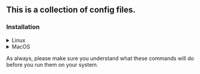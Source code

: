 ## This is a collection of config files.

### Installation


<details>
	<summary>Linux</summary>

As a normal user open a terminal and run commands:
Git Clone Repo to Home Directory:
~~~
git clone https://github.com/jtw023/.config.git ~$USER/
~~~
Create Symlinks and copy file:
~~~
ln -sv ~$USER/.config/Linux/nvim ~$USER/.config/ && ln -sv ~$USER/.config/Xresources/.Xresources ~$USER/.Xresources && ln -sv ~$USER/.config/xinit/.xinitrc ~$USER/.xinitrc && ln -sv ~$USER/.config/Xauthority/.Xauthority ~$USER/.Xauthority && ln -sv ~$USER/.config/zsh/.zshenv ~$USER/.zshenv && sudo cp -v ~$USER/.config/zsh/.zshrc.root /root/.zshrc && sudo cp -v ~$USER/.config/zsh/bira.zsh-theme /usr/share/zsh/themes/bira.zsh-theme 
~~~

<b>These config files make use of the Fantasque Sans Mono font family systemwide. The TTF fonts for the entire family as well as the nerd family variant are available over in my fonts repo.</b>
</details>

<details>
	<summary>MacOS</summary>

As a normal user open a terminal and run commands:
Git Clone Repo to Home Directory:
~~~
git clone https://github.com/jtw023/.config.git $HOME/
~~~
Create Symlinks:
~~~
ln -sv $HOME/.config/MacOS/nvim $HOME/.config/ && ln -sv $HOME/.config/MacOS/zsh/.zshrc $HOME/ && ln -sv $HOME/.config/MacOS/kitty $HOME/.config/
~~~
Copy Gitignore File:
~~~
cp $HOME/.config/MacOS/.gitignore $HOME/.config/
~~~
Install Neovim and Neovim Plugins:
~~~
brew install postgresql@14 neovim
~~~
~~~
/usr/local/bin/nvim -c :PlugInstall
~~~
Then quit neovim`:q` and exit terminal. With my keybindings for neovim, if you push the number 3 while in normal mode it will open a new tab to show a folded list of keybindings. Use shift+f to fold and unfold.

<b>These config files make use of the Fira Code font family in the kitty terminal emulator. If you use that terminal, the TTF fonts are available over in my fonts repo.</b>
</details>

As always, please make sure you understand what these commands will do before you run them on your system.
